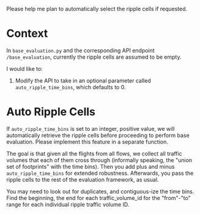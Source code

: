 Please help me plan to automatically select the ripple cells if requested.

# Context

In `base_evaluation.py` and the corresponding API endpoint `/base_evaluation`, currently the ripple cells are assumed to be empty. 

I would like to:

1. Modify the API to take in an optional parameter called `auto_ripple_time_bins`, which defaults to 0.

# Auto Ripple Cells

If `auto_ripple_time_bins` is set to an integer, positive value, we will automatically retrieve the ripple cells before proceeding to perform base evaluation. Please implement this feature in a separate function.

The goal is that given all the flights from all flows, we collect all traffic volumes that each of them cross through (informally speaking, the "union set of footprints" with the time bins). Then you add plus and minus `auto_ripple_time_bins` for extended robustness. Afterwards, you pass the ripple cells to the rest of the evaluation framework, as usual.

You may need to look out for duplicates, and contiguous-ize the time bins. Find the beginning, the end for each traffic_volume_id for the "from"-"to" range for each individual ripple traffic volume ID.
